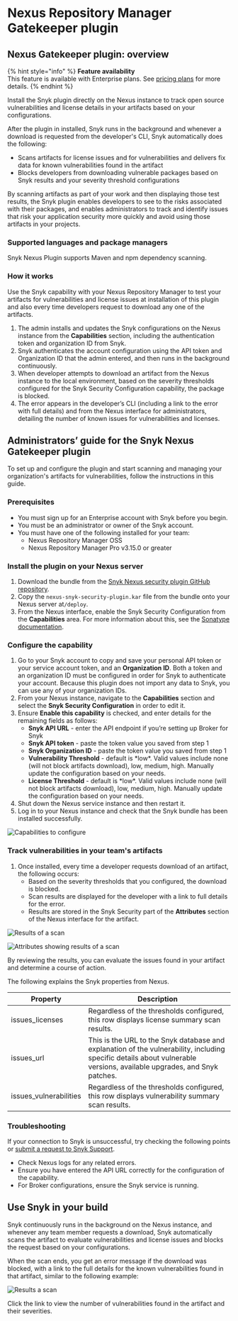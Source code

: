 # Nexus Repository Manager Gatekeeper plugin

## **Nexus Gatekeeper plugin: overview**

{% hint style="info" %}
**Feature availability**\
This feature is available with Enterprise plans. See [pricing plans](https://snyk.io/plans/) for more details.
{% endhint %}

Install the Snyk plugin directly on the Nexus instance to track open source vulnerabilities and license details in your artifacts based on your configurations.

After the plugin in installed, Snyk runs in the background and whenever a download is requested from the developer's CLI, Snyk automatically does the following:

* Scans artifacts for license issues and for vulnerabilities and delivers fix data for known vulnerabilities found in the artifact
* Blocks developers from downloading vulnerable packages based on Snyk results and your severity threshold configurations

By scanning artifacts as part of your work and then displaying those test results, the Snyk plugin enables developers to see to the risks associated with their packages, and enables administrators to track and identify issues that risk your application security more quickly and avoid using those artifacts in your projects.

### **Supported languages and package managers**

Snyk Nexus Plugin supports Maven and npm dependency scanning.

### **How it works**

Use the Snyk capability with your Nexus Repository Manager to test your artifacts for vulnerabilities and license issues at installation of this plugin and also every time developers request to download any one of the artifacts.

1. The admin installs and updates the Snyk configurations on the Nexus instance from the **Capabilities** section, including the authentication token and organization ID from Snyk.
2. Snyk authenticates the account configuration using the API token and Organization ID that the admin entered, and then runs in the background continuously.
3. When developer attempts to download an artifact from the Nexus instance to the local environment, based on the severity thresholds configured for the Snyk Security Configuration capability, the package is blocked.
4. The error appears in the developer’s CLI (including a link to the error with full details) and from the Nexus interface for administrators, detailing the number of known issues for vulnerabilities and licenses.

## Administrators’ guide for the Snyk Nexus Gatekeeper plugin

To set up and configure the plugin and start scanning and managing your organization's artifacts for vulnerabilities, follow the instructions in this guide.

### Prerequisites

* You must sign up for an Enterprise account with Snyk before you begin.
* You must be an administrator or owner of the Snyk account.
* You must have one of the following installed for your team:
  * Nexus Repository Manager OSS
  * Nexus Repository Manager Pro v3.15.0 or greater

### Install the plugin on your Nexus server

1. Download the bundle from the [Snyk Nexus security plugin GitHub repository](https://github.com/snyk/nexus-snyk-security-plugin/releases).
2. Copy the `nexus-snyk-security-plugin.kar` file from the bundle onto your Nexus server at`/deploy`.
3. From the Nexus interface, enable the Snyk Security Configuration from the **Capabilities** area. For more information about this, see the [Sonatype documentation](https://help.sonatype.com/repomanager2/configuration/accessing-and-configuring-capabilities).

### **Configure the capability**

1. Go to your Snyk account to copy and save your personal API token or your service account token, and an **Organization ID**. Both a token and an organization ID must be configured in order for Snyk to authenticate your account. Because this plugin does not import any data to Snyk, you can use any of your organization IDs.
2. From your Nexus instance, navigate to the **Capabilities** section and select the **Snyk Security Configuration** in order to edit it.
3. Ensure **Enable this capability** is checked, and enter details for the remaining fields as follows:
   * **Snyk API URL** - enter the API endpoint if you’re setting up Broker for Snyk
   * **Snyk API token** - paste the token value you saved from step 1
   * **Snyk Organization ID** - paste the token value you saved from step 1
   * **Vulnerability Threshold** - default is \*low\*. Valid values include none (will not block artifacts download), low, medium, high. Manually update the configuration based on your needs.
   * **License Threshold** - default is \*low\*. Valid values include none (will not block artifacts download), low, medium, high. Manually update the configuration based on your needs.
4. Shut down the Nexus service instance and then restart it.
5. Log in to your Nexus instance and check that the Snyk bundle has been installed successfully.

![Capabilities to configure](../../../.gitbook/assets/uuid-9745b82a-ed7e-bce0-75dd-0070514f274d-en.png)

### Track vulnerabilities in your team's artifacts

1. Once installed, every time a developer requests download of an artifact, the following occurs:
   * Based on the severity thresholds that you configured, the download is blocked.
   * Scan results are displayed for the developer with a link to full details for the error.
   * Results are stored in the Snyk Security part of the **Attributes** section of the Nexus interface for the artifact.

![Results of a scan](../../../.gitbook/assets/uuid-a2c354a2-21ca-bdfb-7862-a2ef26eec59e-en.png)

![Attributes showing results of a scan](<../../../.gitbook/assets/image (33).png>)

By reviewing the results, you can evaluate the issues found in your artifact and determine a course of action.

The following explains the Snyk properties from Nexus.

| **Property**            | **Description**                                                                                                                                                        |
| ----------------------- | ---------------------------------------------------------------------------------------------------------------------------------------------------------------------- |
| issues\_licenses        | Regardless of the thresholds configured, this row displays license summary scan results.                                                                               |
| issues\_url             | This is the URL to the Snyk database and explanation of the vulnerability, including specific details about vulnerable versions, available upgrades, and Snyk patches. |
| issues\_vulnerabilities | Regardless of the thresholds configured, this row displays vulnerability summary scan results.                                                                         |

### Troubleshooting

If your connection to Snyk is unsuccessful, try checking the following points or [submit a request to Snyk Support](https://support.snyk.io/hc/en-us/requests/new).

* Check Nexus logs for any related errors.
* Ensure you have entered the API URL correctly for the configuration of the capability.
* For Broker configurations, ensure the Snyk service is running.

## **Use Snyk in your build**

Snyk continuously runs in the background on the Nexus instance, and whenever any team member requests a download, Snyk automatically scans the artifact to evaluate vulnerabilities and license issues and blocks the request based on your configurations.

When the scan ends, you get an error message if the download was blocked, with a link to the full details for the known vulnerabilities found in that artifact, similar to the following example:

![Results a scan](../../../.gitbook/assets/uuid-a2c354a2-21ca-bdfb-7862-a2ef26eec59e-en.png)

Click the link to view the number of vulnerabilities found in the artifact and their severities.
